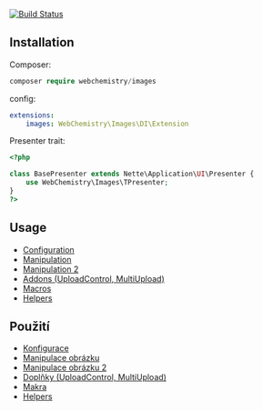 [![Build Status](https://travis-ci.org/WebChemistry/Images.svg?branch=master)](https://travis-ci.org/WebChemistry/Images)

## Installation

Composer:
```php
composer require webchemistry/images
```

config:
```yaml
extensions:
    images: WebChemistry\Images\DI\Extension
```

Presenter trait:

```php
<?php

class BasePresenter extends Nette\Application\UI\Presenter {
    use WebChemistry\Images\TPresenter;
}
?>
```

## Usage

- [Configuration](https://github.com/WebChemistry/Images/blob/master/manual/en/configuring.md)
- [Manipulation](https://github.com/WebChemistry/Images/blob/master/manual/en/manipulation.md)
- [Manipulation 2](https://github.com/WebChemistry/Images/blob/master/manual/en/property.md)
- [Addons (UploadControl, MultiUpload)](https://github.com/WebChemistry/Images/blob/master/manual/en/addons.md)
- [Macros](https://github.com/WebChemistry/Images/blob/master/manual/en/macros.md)
- [Helpers](https://github.com/WebChemistry/Images/blob/master/manual/en/helpers.md)

## Použití

- [Konfigurace](https://github.com/WebChemistry/Images/blob/master/manual/cs/configuring.md)
- [Manipulace obrázku](https://github.com/WebChemistry/Images/blob/master/manual/cs/manipulation.md)
- [Manipulace obrázku 2](https://github.com/WebChemistry/Images/blob/master/manual/cs/property.md)
- [Doplňky (UploadControl, MultiUpload)](https://github.com/WebChemistry/Images/blob/master/manual/cs/addons.md)
- [Makra](https://github.com/WebChemistry/Images/blob/master/manual/cs/macros.md)
- [Helpers](https://github.com/WebChemistry/Images/blob/master/manual/cs/helpers.md)
